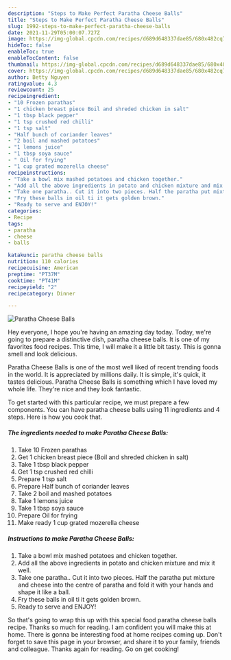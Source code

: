 ```yaml
---
description: "Steps to Make Perfect Paratha Cheese Balls"
title: "Steps to Make Perfect Paratha Cheese Balls"
slug: 1992-steps-to-make-perfect-paratha-cheese-balls
date: 2021-11-29T05:00:07.727Z
image: https://img-global.cpcdn.com/recipes/d689d648337dae85/680x482cq70/paratha-cheese-balls-recipe-main-photo.jpg
hideToc: false
enableToc: true
enableTocContent: false
thumbnail: https://img-global.cpcdn.com/recipes/d689d648337dae85/680x482cq70/paratha-cheese-balls-recipe-main-photo.jpg
cover: https://img-global.cpcdn.com/recipes/d689d648337dae85/680x482cq70/paratha-cheese-balls-recipe-main-photo.jpg
author: Betty Nguyen
ratingvalue: 4.3
reviewcount: 25
recipeingredient:
- "10 Frozen parathas"
- "1 chicken breast piece Boil and shreded chicken in salt"
- "1 tbsp black pepper"
- "1 tsp crushed red chilli"
- "1 tsp salt"
- "Half bunch of coriander leaves"
- "2 boil and mashed potatoes"
- "1 lemons juice"
- "1 tbsp soya sauce"
- " Oil for frying"
- "1 cup grated mozerella cheese"
recipeinstructions:
- "Take a bowl mix mashed potatoes and chicken together."
- "Add all the above ingredients in potato and chicken mixture and mix it well."
- "Take one paratha.. Cut it into two pieces. Half the paratha put mixture and cheese into the centre of paratha and fold it with your hands and shape it like a ball."
- "Fry these balls in oil ti it gets golden brown."
- "Ready to serve and ENJOY!"
categories:
- Recipe
tags:
- paratha
- cheese
- balls

katakunci: paratha cheese balls 
nutrition: 110 calories
recipecuisine: American
preptime: "PT37M"
cooktime: "PT41M"
recipeyield: "2"
recipecategory: Dinner

---
```



![Paratha Cheese Balls](https://img-global.cpcdn.com/recipes/d689d648337dae85/680x482cq70/paratha-cheese-balls-recipe-main-photo.jpg)

Hey everyone, I hope you're having an amazing day today. Today, we're going to prepare a distinctive dish, paratha cheese balls. It is one of my favorites food recipes. This time, I will make it a little bit tasty. This is gonna smell and look delicious.



Paratha Cheese Balls is one of the most well liked of recent trending foods in the world. It is appreciated by millions daily. It is simple, it's quick, it tastes delicious. Paratha Cheese Balls is something which I have loved my whole life. They're nice and they look fantastic.


To get started with this particular recipe, we must prepare a few components. You can have paratha cheese balls using 11 ingredients and 4 steps. Here is how you cook that.

<!--inarticleads1-->

##### The ingredients needed to make Paratha Cheese Balls:

1. Take 10 Frozen parathas
1. Get 1 chicken breast piece (Boil and shreded chicken in salt)
1. Take 1 tbsp black pepper
1. Get 1 tsp crushed red chilli
1. Prepare 1 tsp salt
1. Prepare Half bunch of coriander leaves
1. Take 2 boil and mashed potatoes
1. Take 1 lemons juice
1. Take 1 tbsp soya sauce
1. Prepare  Oil for frying
1. Make ready 1 cup grated mozerella cheese




<!--inarticleads2-->

##### Instructions to make Paratha Cheese Balls:

1. Take a bowl mix mashed potatoes and chicken together.
1. Add all the above ingredients in potato and chicken mixture and mix it well.
1. Take one paratha.. Cut it into two pieces. Half the paratha put mixture and cheese into the centre of paratha and fold it with your hands and shape it like a ball.
1. Fry these balls in oil ti it gets golden brown.
1. Ready to serve and ENJOY!



So that's going to wrap this up with this special food paratha cheese balls recipe. Thanks so much for reading. I am confident you will make this at home. There is gonna be interesting food at home recipes coming up. Don't forget to save this page in your browser, and share it to your family, friends and colleague. Thanks again for reading. Go on get cooking!
